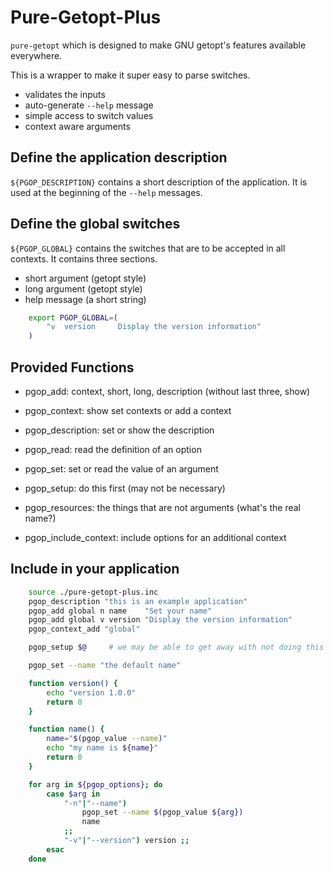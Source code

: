 # Pure-Getopt-Plus

`pure-getopt` which is designed to make GNU getopt's features available everywhere.

This is a wrapper to make it super easy to parse switches.

- validates the inputs
- auto-generate `--help` message
- simple access to switch values
- context aware arguments

## Define the application description

`${PGOP_DESCRIPTION}` contains a short description of the application. It is used at the beginning of the `--help` messages.


## Define the global switches

`${PGOP_GLOBAL}` contains the switches that are to be accepted in all contexts. It contains three sections.

- short argument (getopt style)
- long argument (getopt style)
- help message (a short string)

``` bash
    export PGOP_GLOBAL=(
        "v  version     Display the version information"
    )
```

## Provided Functions

- pgop_add:             context, short, long, description (without last three, show)
- pgop_context:         show set contexts or add a context
- pgop_description:     set or show the description
- pgop_read:            read the definition of an option
- pgop_set:             set or read the value of an argument

- pgop_setup:           do this first (may not be necessary)
- pgop_resources:       the things that are not arguments (what's the real name?)
- pgop_include_context: include options for an additional context

## Include in your application

``` bash
    source ./pure-getopt-plus.inc
    pgop_description "this is an example application"
    pgop_add global n name    "Set your name"
    pgop_add global v version "Display the version information"
    pgop_context_add "global"

    pgop_setup $@     # we may be able to get away with not doing this

    pgop_set --name "the default name"

    function version() {
        echo "version 1.0.0"
        return 0
    }

    function name() {
        name="$(pgop_value --name)"
        echo "my name is ${name}"
        return 0
    }

    for arg in ${pgop_options}; do
        case $arg in
            "-n"|"--name")
                pgop_set --name $(pgop_value ${arg})
                name
            ;;
            "-v"|"--version") version ;;
        esac
    done
```
